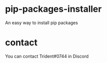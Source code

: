 # pip-packages-installer
An easy way to install pip packages

# contact
You can contact Trident#0744 in Discord
